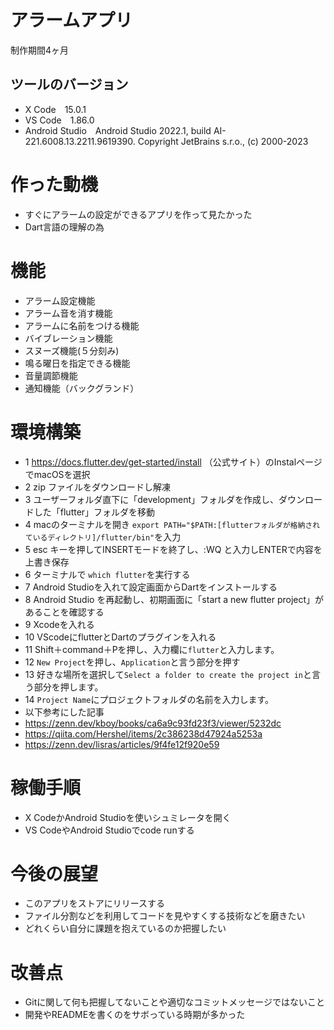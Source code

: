 # アラームアプリ

制作期間4ヶ月

## ツールのバージョン
- X Code&emsp;15.0.1
- VS Code&emsp;1.86.0
- Android Studio&emsp;Android Studio 2022.1, build AI-221.6008.13.2211.9619390. Copyright JetBrains s.r.o., (c) 2000-2023

# 作った動機

- すぐにアラームの設定ができるアプリを作って見たかった
- Dart言語の理解の為

# 機能

- アラーム設定機能
- アラーム音を消す機能
- アラームに名前をつける機能
- バイブレーション機能
- スヌーズ機能(５分刻み)
- 鳴る曜日を指定できる機能
- 音量調節機能
- 通知機能（バックグランド）

# 環境構築
- 1 https://docs.flutter.dev/get-started/install （公式サイト）のInstalページでmacOSを選択
- 2 zip ファイルをダウンロードし解凍
- 3 ユーザーフォルダ直下に「development」フォルダを作成し、ダウンロードした「flutter」フォルダを移動
- 4 macのターミナルを開き `export PATH="$PATH:[flutterフォルダが格納されているディレクトリ]/flutter/bin"`を入力
- 5 esc キーを押してINSERTモードを終了し、:WQ と入力しENTERで内容を上書き保存
- 6 ターミナルで `which flutter`を実行する
- 7 Android Studioを入れて設定画面からDartをインストールする
- 8 Android Studio を再起動し、初期画面に「start a new flutter project」があることを確認する
- 9 Xcodeを入れる
- 10 VScodeにflutterとDartのプラグインを入れる
- 11 Shift＋command＋Pを押し、入力欄に`flutter`と入力します。
- 12 `New Project`を押し、`Application`と言う部分を押す
- 13 好きな場所を選択して`Select a folder to create the project in`と言う部分を押します。
- 14 `Project Name`にプロジェクトフォルダの名前を入力します。
- 以下参考にした記事
- https://zenn.dev/kboy/books/ca6a9c93fd23f3/viewer/5232dc
- https://qiita.com/Hershel/items/2c386238d47924a5253a
- https://zenn.dev/lisras/articles/9f4fe12f920e59

# 稼働手順
- X CodeかAndroid Studioを使いシュミレータを開く
- VS CodeやAndroid Studioでcode runする

# 今後の展望
- このアプリをストアにリリースする
- ファイル分割などを利用してコードを見やすくする技術などを磨きたい
- どれくらい自分に課題を抱えているのか把握したい

# 改善点
- Gitに関して何も把握してないことや適切なコミットメッセージではないこと
- 開発やREADMEを書くのをサボっている時期が多かった
